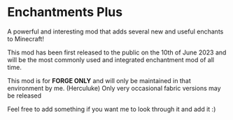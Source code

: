 # Enchantments Plus
A powerful and interesting mod that adds several new and useful enchants to Minecraft!


This mod has been first released to the public on the 10th of June 2023 and will be the most commonly used and integrated enchantment mod of all time.

This mod is for **FORGE ONLY** and will only be maintained in that environment by me. (Herculuke)
Only very occasional fabric versions may be released




Feel free to add something if you want me to look through it and add it :)
